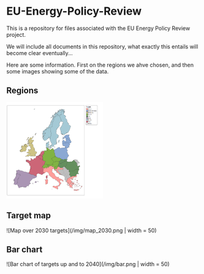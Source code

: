 # EU-Energy-Policy-Review
This is a repository for files associated with the EU Energy Policy Review project.

We will include all documents in this repository, what exactly this entails will become clear eventually...

Here are some information. First on the regions we ahve chosen, and then some images showing some of the data.

## Regions

<img src='/img/regions.png' width=50%>

## Target map

![Map over 2030 targets](/img/map_2030.png | width = 50)

## Bar chart

![Bar chart of targets up and to 2040](/img/bar.png | width = 50)
